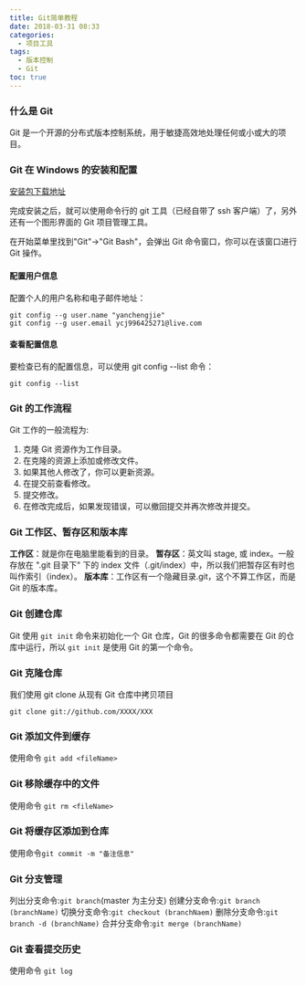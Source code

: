 ```yaml
---
title: Git简单教程
date: 2018-03-31 08:33
categories:
  - 项目工具
tags:
  - 版本控制
  - Git
toc: true
---
```


### 什么是 Git

Git 是一个开源的分布式版本控制系统，用于敏捷高效地处理任何或小或大的项目。

### Git 在 Windows 的安装和配置

[安装包下载地址](https://gitforwindows.org/)

完成安装之后，就可以使用命令行的 git 工具（已经自带了 ssh 客户端）了，另外还有一个图形界面的 Git 项目管理工具。

在开始菜单里找到"Git"->"Git Bash"，会弹出 Git 命令窗口，你可以在该窗口进行 Git 操作。

#### 配置用户信息

配置个人的用户名称和电子邮件地址：

```shell
git config --g user.name "yanchengjie"
git config --g user.email ycj996425271@live.com
```

#### 查看配置信息

要检查已有的配置信息，可以使用 git config --list 命令：

```shell
git config --list
```

### Git 的工作流程

Git 工作的一般流程为:

1. 克隆 Git 资源作为工作目录。
2. 在克隆的资源上添加或修改文件。
3. 如果其他人修改了，你可以更新资源。
4. 在提交前查看修改。
5. 提交修改。
6. 在修改完成后，如果发现错误，可以撤回提交并再次修改并提交。

### Git 工作区、暂存区和版本库

**工作区**：就是你在电脑里能看到的目录。
**暂存区**：英文叫 stage, 或 index。一般存放在 ".git 目录下" 下的 index 文件（.git/index）中，所以我们把暂存区有时也叫作索引（index）。
**版本库**：工作区有一个隐藏目录.git，这个不算工作区，而是 Git 的版本库。

### Git 创建仓库

Git 使用 `git init` 命令来初始化一个 Git 仓库，Git 的很多命令都需要在 Git 的仓库中运行，所以 `git init` 是使用 Git 的第一个命令。

### Git 克隆仓库

我们使用 git clone 从现有 Git 仓库中拷贝项目

```shell
git clone git://github.com/XXXX/XXX
```

### Git 添加文件到缓存

使用命令 `git add <fileName>`

### Git 移除缓存中的文件

使用命令 `git rm <fileName>`

### Git 将缓存区添加到仓库

使用命令`git commit -m "备注信息"`

### Git 分支管理

列出分支命令:`git branch`(master 为主分支)
创建分支命令:`git branch (branchName)`
切换分支命令:`git checkout (branchNaem)`
删除分支命令:`git branch -d (branchName)`
合并分支命令:`git merge (branchName)`

### Git 查看提交历史

使用命令 `git log`
